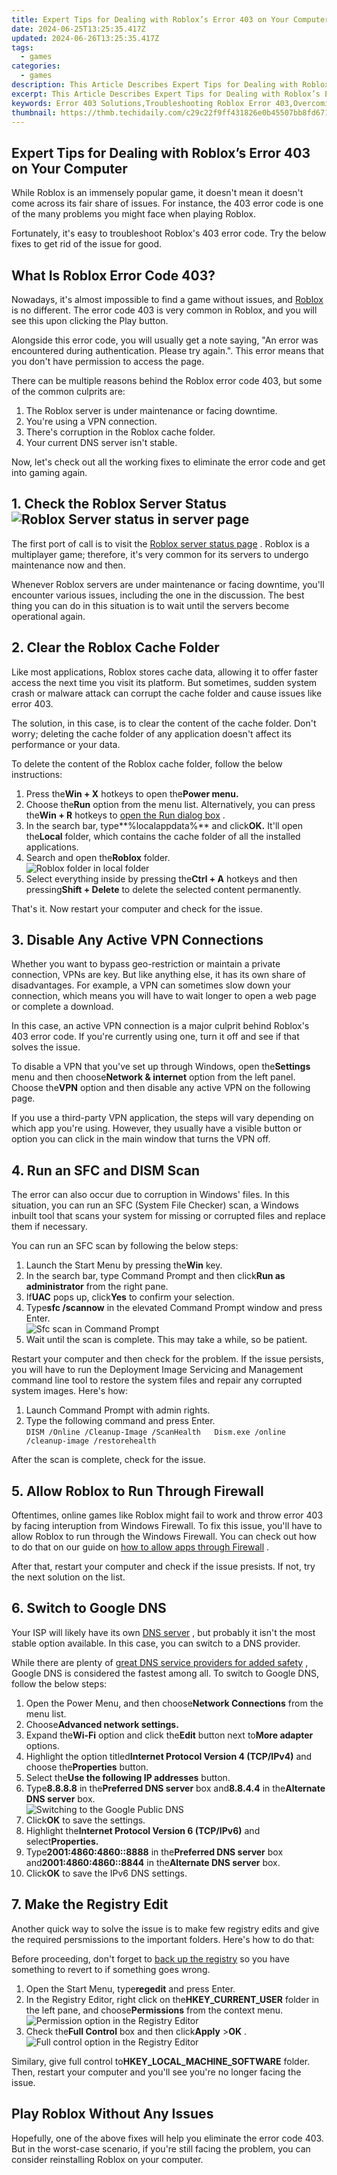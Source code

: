 ```yaml
---
title: Expert Tips for Dealing with Roblox’s Error 403 on Your Computer
date: 2024-06-25T13:25:35.417Z
updated: 2024-06-26T13:25:35.417Z
tags:
  - games
categories:
  - games
description: This Article Describes Expert Tips for Dealing with Roblox’s Error 403 on Your Computer
excerpt: This Article Describes Expert Tips for Dealing with Roblox’s Error 403 on Your Computer
keywords: Error 403 Solutions,Troubleshooting Roblox Error 403,Overcoming Roblox Access Issues,Roblox Login Troubleshooting Tips,Dealing with Common Roblox Errors,Roblox Error Fix Guide,Error 403 Workarounds for Roblox Games
thumbnail: https://thmb.techidaily.com/c29c22f9ff431826e0b45507bb8fd6710d810a2c350e0ba60cc8399b6967ad03.jpg
---
```


## Expert Tips for Dealing with Roblox’s Error 403 on Your Computer

 While Roblox is an immensely popular game, it doesn't mean it doesn't come across its fair share of issues. For instance, the 403 error code is one of the many problems you might face when playing Roblox.

 Fortunately, it's easy to troubleshoot Roblox's 403 error code. Try the below fixes to get rid of the issue for good.

## What Is Roblox Error Code 403?

 Nowadays, it's almost impossible to find a game without issues, and [Roblox](https://www.makeuseof.com/what-is-roblox-why-is-everyone-talking-about-it/) is no different. The error code 403 is very common in Roblox, and you will see this upon clicking the Play button.

 Alongside this error code, you will usually get a note saying, "An error was encountered during authentication. Please try again.". This error means that you don't have permission to access the page.

 There can be multiple reasons behind the Roblox error code 403, but some of the common culprits are:

1. The Roblox server is under maintenance or facing downtime.
2. You're using a VPN connection.
3. There's corruption in the Roblox cache folder.
4. Your current DNS server isn't stable.

 Now, let's check out all the working fixes to eliminate the error code and get into gaming again.

## 1\. Check the Roblox Server Status ![Roblox Server status in server page](https://static1.makeuseofimages.com/wordpress/wp-content/uploads/2022/11/Roblox-Server-page.jpg)

 The first port of call is to visit the [Roblox server status page](https://status.roblox.com/pages/59db90dbcdeb2f04dadcf16d) . Roblox is a multiplayer game; therefore, it's very common for its servers to undergo maintenance now and then.

 Whenever Roblox servers are under maintenance or facing downtime, you'll encounter various issues, including the one in the discussion. The best thing you can do in this situation is to wait until the servers become operational again.

## 2\. Clear the Roblox Cache Folder

 Like most applications, Roblox stores cache data, allowing it to offer faster access the next time you visit its platform. But sometimes, sudden system crash or malware attack can corrupt the cache folder and cause issues like error 403.

 The solution, in this case, is to clear the content of the cache folder. Don't worry; deleting the cache folder of any application doesn't affect its performance or your data.

 To delete the content of the Roblox cache folder, follow the below instructions:

1. Press the**Win + X** hotkeys to open the**Power menu.**
2. Choose the**Run** option from the menu list. Alternatively, you can press the**Win + R** hotkeys to [open the Run dialog box](https://www.makeuseof.com/windows-open-run-command-dialog-box/) .
3. In the search bar, type**%localappdata%** and click**OK.** It'll open the**Local** folder, which contains the cache folder of all the installed applications.
4. Search and open the**Roblox** folder.  
![Roblox folder in local folder](https://static1.makeuseofimages.com/wordpress/wp-content/uploads/2022/11/Roblox-folder.jpg)
5. Select everything inside by pressing the**Ctrl + A** hotkeys and then pressing**Shift + Delete** to delete the selected content permanently.

That's it. Now restart your computer and check for the issue.

## 3\. Disable Any Active VPN Connections

 Whether you want to bypass geo-restriction or maintain a private connection, VPNs are key. But like anything else, it has its own share of disadvantages. For example, a VPN can sometimes slow down your connection, which means you will have to wait longer to open a web page or complete a download.

 In this case, an active VPN connection is a major culprit behind Roblox's 403 error code. If you're currently using one, turn it off and see if that solves the issue.

 To disable a VPN that you've set up through Windows, open the**Settings** menu and then choose**Network & internet** option from the left panel. Choose the**VPN** option and then disable any active VPN on the following page.

 If you use a third-party VPN application, the steps will vary depending on which app you're using. However, they usually have a visible button or option you can click in the main window that turns the VPN off.

## 4\. Run an SFC and DISM Scan

 The error can also occur due to corruption in Windows' files. In this situation, you can run an SFC (System File Checker) scan, a Windows inbuilt tool that scans your system for missing or corrupted files and replace them if necessary.

You can run an SFC scan by following the below steps:

1. Launch the Start Menu by pressing the**Win** key.
2. In the search bar, type Command Prompt and then click**Run as administrator** from the right pane.
3. If**UAC** pops up, click**Yes** to confirm your selection.
4. Type**sfc /scannow** in the elevated Command Prompt window and press Enter.  
![Sfc scan in Command Prompt](https://static1.makeuseofimages.com/wordpress/wp-content/uploads/2023/07/sfc-scan.jpg)
5. Wait until the scan is complete. This may take a while, so be patient.

 Restart your computer and then check for the problem. If the issue persists, you will have to run the Deployment Image Servicing and Management command line tool to restore the system files and repair any corrupted system images. Here's how:

1. Launch Command Prompt with admin rights.
2. Type the following command and press Enter.  
`DISM /Online /Cleanup-Image /ScanHealth  
Dism.exe /online /cleanup-image /restorehealth`

After the scan is complete, check for the issue.

## 5\. Allow Roblox to Run Through Firewall

 Oftentimes, online games like Roblox might fail to work and throw error 403 by facing interuption from Windows Firewall. To fix this issue, you'll have to allow Roblox to run through the Windows Firewall. You can check out how to do that on our guide on [how to allow apps through Firewall](https://www.makeuseof.com/how-to-allow-apps-windows-firewall/) .

 After that, restart your computer and check if the issue presists. If not, try the next solution on the list.

## 6\. Switch to Google DNS

 Your ISP will likely have its own [DNS server](https://www.makeuseof.com/tag/what-is-dns-server/) , but probably it isn't the most stable option available. In this case, you can switch to a DNS provider.

 While there are plenty of [great DNS service providers for added safety](https://www.makeuseof.com/tag/best-dns-providers-security/) , Google DNS is considered the fastest among all. To switch to Google DNS, follow the below steps:

1. Open the Power Menu, and then choose**Network Connections** from the menu list.
2. Choose**Advanced network settings.**
3. Expand the**Wi-Fi** option and click the**Edit** button next to**More adapter** options.
4. Highlight the option titled**Internet Protocol Version 4 (TCP/IPv4)** and choose the**Properties** button.
5. Select the**Use the following IP addresses** button.
6. Type**8.8.8.8** in the**Preferred DNS server** box and**8.8.4.4** in the**Alternate** **DNS server** box.  
![Switching to the Google Public DNS](https://static1.makeuseofimages.com/wordpress/wp-content/uploads/2022/10/Google-Public-DNS.jpg)
7. Click**OK** to save the settings.
8. Highlight the**Internet Protocol Version 6 (TCP/IPv6)** and select**Properties.**
9. Type**2001:4860:4860::8888** in the**Preferred DNS server** box and**2001:4860:4860::8844** in the**Alternate DNS server** box.
10. Click**OK** to save the IPv6 DNS settings.

## 7\. Make the Registry Edit

 Another quick way to solve the issue is to make few registry edits and give the required persmissions to the important folders. Here's how to do that:

 Before proceeding, don't forget to [back up the registry](https://www.makeuseof.com/tag/backup-restore-windows-registry/) so you have something to revert to if something goes wrong.

1. Open the Start Menu, type**regedit** and press Enter.
2. In the Registry Editor, right click on the**HKEY\_CURRENT\_USER** folder in the left pane, and choose**Permissions** from the context menu.  
![Permission option in the Registry Editor](https://static1.makeuseofimages.com/wordpress/wp-content/uploads/2023/07/permission-option.jpg)
3. Check the**Full Control** box and then click**Apply** \>**OK** .  
![Full control option in the Registry Editor](https://static1.makeuseofimages.com/wordpress/wp-content/uploads/2023/07/full-control-option.jpg)

 Similary, give full control to**HKEY\_LOCAL\_MACHINE\_SOFTWARE** folder. Then, restart your computer and you'll see you're no longer facing the issue.

## Play Roblox Without Any Issues

 Hopefully, one of the above fixes will help you eliminate the error code 403\. But in the worst-case scenario, if you're still facing the problem, you can consider reinstalling Roblox on your computer.


<ins class="adsbygoogle"
     style="display:block"
     data-ad-format="autorelaxed"
     data-ad-client="ca-pub-7571918770474297"
     data-ad-slot="1223367746"></ins>



<ins class="adsbygoogle"
     style="display:block"
     data-ad-client="ca-pub-7571918770474297"
     data-ad-slot="8358498916"
     data-ad-format="auto"
     data-full-width-responsive="true"></ins>


